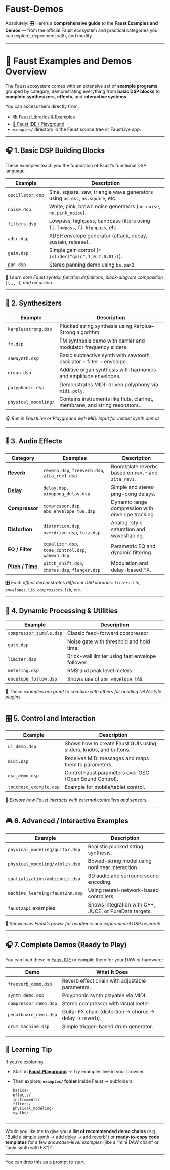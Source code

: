 # Faust-Demos

Absolutely! 🎛️
Here’s a **comprehensive guide** to the **Faust Examples and Demos** — from the official Faust ecosystem and practical categories you can explore, experiment with, and modify.

---

# 🎵 **Faust Examples and Demos Overview**

The Faust ecosystem comes with an extensive set of **example programs**, grouped by category, demonstrating everything from **basic DSP blocks** to **complete synthesizers**, **effects**, and **interactive systems**.

You can access them directly from:

* [📚 Faust Libraries & Examples](https://faustdoc.grame.fr)
* [🎹 Faust IDE / Playground](https://faustide.grame.fr)
* `examples/` directory in the Faust source tree or FaustLive app.

---

## 🎧 1. **Basic DSP Building Blocks**

These examples teach you the foundation of Faust’s functional DSP language.

| Example          | Description                                                                   |
| ---------------- | ----------------------------------------------------------------------------- |
| `oscillator.dsp` | Sine, square, saw, triangle wave generators using `os.osc`, `os.square`, etc. |
| `noise.dsp`      | White, pink, brown noise generators (`no.noise`, `no.pink_noise`).            |
| `filters.dsp`    | Lowpass, highpass, bandpass filters using `fi.lowpass`, `fi.highpass`, etc.   |
| `adsr.dsp`       | ADSR envelope generator (attack, decay, sustain, release).                    |
| `gain.dsp`       | Simple gain control (`*(slider("gain",1,0,2,0.01))`).                         |
| `pan.dsp`        | Stereo panning demo using `ba.pan2`.                                          |

🧠 *Learn core Faust syntax: function definitions, block-diagram composition (`:`, `,`, `~`), and recursion.*

---

## 🎸 2. **Synthesizers**

| Example              | Description                                                                 |
| -------------------- | --------------------------------------------------------------------------- |
| `karplusstrong.dsp`  | Plucked string synthesis using Karplus–Strong algorithm.                    |
| `fm.dsp`             | FM synthesis demo with carrier and modulator frequency sliders.             |
| `sawSynth.dsp`       | Basic subtractive synth with sawtooth oscillator + filter + envelope.       |
| `organ.dsp`          | Additive organ synthesis with harmonics and amplitude envelopes.            |
| `polyphonic.dsp`     | Demonstrates MIDI-driven polyphony via `midi.poly`.                         |
| `physical_modeling/` | Contains instruments like flute, clarinet, membrane, and string resonators. |

🎧 *Run in FaustLive or Playground with MIDI input for instant synth demos.*

---

## 🎚️ 3. **Audio Effects**

| Category         | Examples                                          | Description                                          |
| ---------------- | ------------------------------------------------- | ---------------------------------------------------- |
| **Reverb**       | `reverb.dsp`, `freeverb.dsp`, `zita_rev1.dsp`     | Room/plate reverbs based on `rev.*` and `zita_rev1`. |
| **Delay**        | `delay.dsp`, `pingpong_delay.dsp`                 | Simple and stereo ping-pong delays.                  |
| **Compressor**   | `compressor.dsp`, `abs_envelope_t60.dsp`          | Dynamic range compression with envelope tracking.    |
| **Distortion**   | `distortion.dsp`, `overdrive.dsp`, `fuzz.dsp`     | Analog-style saturation and waveshaping.             |
| **EQ / Filter**  | `equalizer.dsp`, `tone_control.dsp`, `wahwah.dsp` | Parametric EQ and dynamic filtering.                 |
| **Pitch / Time** | `pitch_shift.dsp`, `chorus.dsp`, `flanger.dsp`    | Modulation and delay-based FX.                       |

🎛️ *Each effect demonstrates different DSP libraries: `filters.lib`, `envelopes.lib`, `compressors.lib`, etc.*

---

## 🎤 4. **Dynamic Processing & Utilities**

| Example                 | Description                                      |
| ----------------------- | ------------------------------------------------ |
| `compressor_simple.dsp` | Classic feed-forward compressor.                 |
| `gate.dsp`              | Noise gate with threshold and hold time.         |
| `limiter.dsp`           | Brick-wall limiter using fast envelope follower. |
| `metering.dsp`          | RMS and peak level meters.                       |
| `envelope_follow.dsp`   | Shows use of `abs_envelope_t60`.                 |

🧩 *These examples are great to combine with others for building DAW-style plugins.*

---

## 🎛️ 5. **Control and Interaction**

| Example                | Description                                                       |
| ---------------------- | ----------------------------------------------------------------- |
| `ui_demo.dsp`          | Shows how to create Faust GUIs using sliders, knobs, and buttons. |
| `midi.dsp`             | Receives MIDI messages and maps them to parameters.               |
| `osc_demo.dsp`         | Control Faust parameters over OSC (Open Sound Control).           |
| `touchosc_example.dsp` | Example for mobile/tablet control.                                |

📡 *Explore how Faust interacts with external controllers and sensors.*

---

## 🎮 6. **Advanced / Interactive Examples**

| Example                         | Description                                            |
| ------------------------------- | ------------------------------------------------------ |
| `physical_modeling/guitar.dsp`  | Realistic plucked string synthesis.                    |
| `physical_modeling/violin.dsp`  | Bowed-string model using nonlinear interaction.        |
| `spatialization/ambisonic.dsp`  | 3D audio and surround sound encoding.                  |
| `machine_learning/faust2nn.dsp` | Using neural-network-based controllers.                |
| `faust2api` examples            | Shows integration with C++, JUCE, or PureData targets. |

🧠 *Showcases Faust’s power for academic and experimental DSP research.*

---

## 🎧 7. **Complete Demos (Ready to Play)**

You can load these in [Faust IDE](https://faustide.grame.fr) or compile them for your DAW or hardware:

| Demo                  | What It Does                                            |
| --------------------- | ------------------------------------------------------- |
| `freeverb_demo.dsp`   | Reverb effect chain with adjustable parameters.         |
| `synth_demo.dsp`      | Polyphonic synth playable via MIDI.                     |
| `compressor_demo.dsp` | Stereo compressor with visual meter.                    |
| `pedalboard_demo.dsp` | Guitar FX chain (distortion → chorus → delay → reverb). |
| `drum_machine.dsp`    | Simple trigger-based drum generator.                    |

---

## 🧠 Learning Tip

If you’re exploring:

* Start in [**Faust Playground**](https://faustplayground.grame.fr)
  → Try examples live in your browser.
* Then explore:
  **`examples/` folder** inside Faust → subfolders:

  ```
  basics/
  effects/
  instruments/
  filters/
  physical_modeling/
  synths/
  ...
  ```

---

Would you like me to give you a **list of recommended demo chains** (e.g., "Build a simple synth → add delay → add reverb") or **ready-to-copy code templates** for a few *showcase-level examples* (like a “mini DAW chain” or “poly synth with FX”)?

---

You can drop this as a prompt to start.
